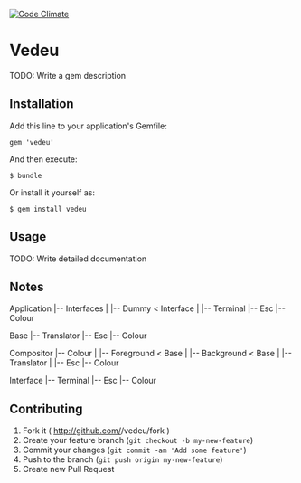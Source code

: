 [![Code Climate](https://codeclimate.com/github/gavinlaking/vedeu.png)](https://codeclimate.com/github/gavinlaking/vedeu)

# Vedeu

TODO: Write a gem description

## Installation

Add this line to your application's Gemfile:

    gem 'vedeu'

And then execute:

    $ bundle

Or install it yourself as:

    $ gem install vedeu

## Usage

TODO: Write detailed documentation

## Notes

Application
  |-- Interfaces
  |     |-- Dummy < Interface
  |
  |-- Terminal
        |-- Esc
              |-- Colour

Base
  |-- Translator
  |-- Esc
        |-- Colour

Compositor
  |-- Colour
  |     |-- Foreground < Base
  |     |-- Background < Base
  |     |-- Translator
  |
  |-- Esc
        |-- Colour

Interface
  |-- Terminal
        |-- Esc
              |-- Colour


## Contributing

1. Fork it ( http://github.com/<my-github-username>/vedeu/fork )
2. Create your feature branch (`git checkout -b my-new-feature`)
3. Commit your changes (`git commit -am 'Add some feature'`)
4. Push to the branch (`git push origin my-new-feature`)
5. Create new Pull Request
